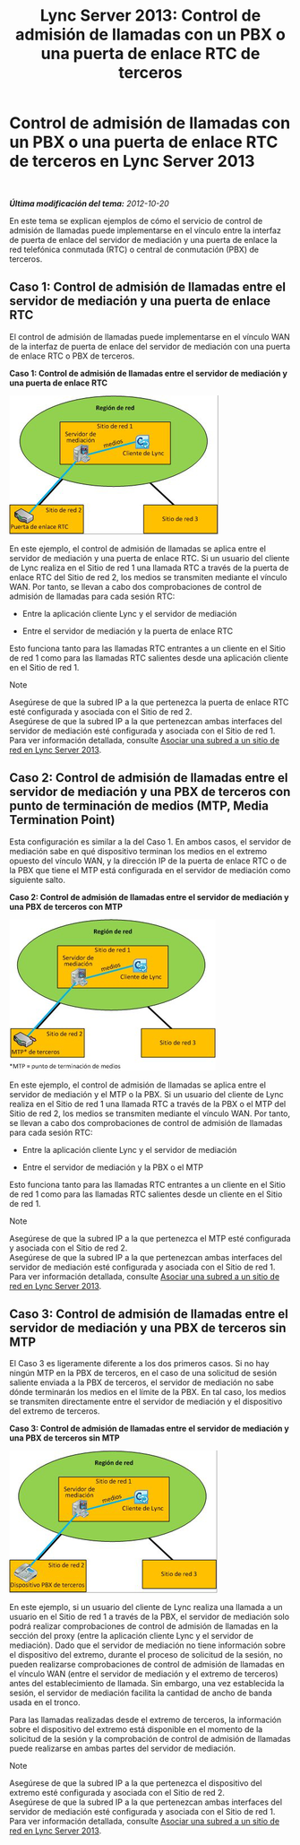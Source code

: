 ﻿---
title: 'Lync Server 2013: Control de admisión de llamadas con un PBX o una puerta de enlace RTC de terceros'
TOCTitle: Control de admisión de llamadas con un PBX o una puerta de enlace RTC de terceros
ms:assetid: 95dc4ceb-bcad-48ee-86ec-af911727f853
ms:mtpsurl: https://technet.microsoft.com/es-es/library/Gg398762(v=OCS.15)
ms:contentKeyID: 48276077
ms.date: 01/07/2017
mtps_version: v=OCS.15
ms.translationtype: HT
---

# Control de admisión de llamadas con un PBX o una puerta de enlace RTC de terceros en Lync Server 2013

 

_**Última modificación del tema:** 2012-10-20_

En este tema se explican ejemplos de cómo el servicio de control de admisión de llamadas puede implementarse en el vínculo entre la interfaz de puerta de enlace del servidor de mediación y una puerta de enlace la red telefónica conmutada (RTC) o central de conmutación (PBX) de terceros.

## Caso 1: Control de admisión de llamadas entre el servidor de mediación y una puerta de enlace RTC

El control de admisión de llamadas puede implementarse en el vínculo WAN de la interfaz de puerta de enlace del servidor de mediación con una puerta de enlace RTC o PBX de terceros.

**Caso 1: Control de admisión de llamadas entre el servidor de mediación y una puerta de enlace RTC**

![Caso 1: Control de admisión de llamadas (CAC) entre el servidor de mediación y la puerta de enlace RTC](images/Gg398762.4bebf9ee-2732-4ea6-bbe5-0269b2903d8c(OCS.15).jpg "Caso 1: Control de admisión de llamadas (CAC) entre el servidor de mediación y la puerta de enlace RTC")

En este ejemplo, el control de admisión de llamadas se aplica entre el servidor de mediación y una puerta de enlace RTC. Si un usuario del cliente de Lync realiza en el Sitio de red 1 una llamada RTC a través de la puerta de enlace RTC del Sitio de red 2, los medios se transmiten mediante el vínculo WAN. Por tanto, se llevan a cabo dos comprobaciones de control de admisión de llamadas para cada sesión RTC:

  - Entre la aplicación cliente Lync y el servidor de mediación

  - Entre el servidor de mediación y la puerta de enlace RTC

Esto funciona tanto para las llamadas RTC entrantes a un cliente en el Sitio de red 1 como para las llamadas RTC salientes desde una aplicación cliente en el Sitio de red 1.


> [!NOTE]
> Asegúrese de que la subred IP a la que pertenezca la puerta de enlace RTC esté configurada y asociada con el Sitio de red 2.<BR>Asegúrese de que la subred IP a la que pertenezcan ambas interfaces del servidor de mediación esté configurada y asociada con el Sitio de red 1.<BR>Para ver información detallada, consulte <A href="lync-server-2013-associate-a-subnet-with-a-network-site.md">Asociar una subred a un sitio de red en Lync Server 2013</A>.



## Caso 2: Control de admisión de llamadas entre el servidor de mediación y una PBX de terceros con punto de terminación de medios (MTP, Media Termination Point)

Esta configuración es similar a la del Caso 1. En ambos casos, el servidor de mediación sabe en qué dispositivo terminan los medios en el extremo opuesto del vínculo WAN, y la dirección IP de la puerta de enlace RTC o de la PBX que tiene el MTP está configurada en el servidor de mediación como siguiente salto.

**Caso 2: Control de admisión de llamadas entre el servidor de mediación y una PBX de terceros con MTP**

![Caso 2: Control de admisión de llamadas (CAC) entre el servidor de mediación y la PBX con MTP](images/Gg398762.1c0b5263-c053-4cca-842f-85dd670760c8(OCS.15).jpg "Caso 2: Control de admisión de llamadas (CAC) entre el servidor de mediación y la PBX con MTP")

En este ejemplo, el control de admisión de llamadas se aplica entre el servidor de mediación y el MTP o la PBX. Si un usuario del cliente de Lync realiza en el Sitio de red 1 una llamada RTC a través de la PBX o el MTP del Sitio de red 2, los medios se transmiten mediante el vínculo WAN. Por tanto, se llevan a cabo dos comprobaciones de control de admisión de llamadas para cada sesión RTC:

  - Entre la aplicación cliente Lync y el servidor de mediación

  - Entre el servidor de mediación y la PBX o el MTP

Esto funciona tanto para las llamadas RTC entrantes a un cliente en el Sitio de red 1 como para las llamadas RTC salientes desde un cliente en el Sitio de red 1.


> [!NOTE]
> Asegúrese de que la subred IP a la que pertenezca el MTP esté configurada y asociada con el Sitio de red 2.<BR>Asegúrese de que la subred IP a la que pertenezcan ambas interfaces del servidor de mediación esté configurada y asociada con el Sitio de red 1.<BR>Para ver información detallada, consulte <A href="lync-server-2013-associate-a-subnet-with-a-network-site.md">Asociar una subred a un sitio de red en Lync Server 2013</A>.



## Caso 3: Control de admisión de llamadas entre el servidor de mediación y una PBX de terceros sin MTP

El Caso 3 es ligeramente diferente a los dos primeros casos. Si no hay ningún MTP en la PBX de terceros, en el caso de una solicitud de sesión saliente enviada a la PBX de terceros, el servidor de mediación no sabe dónde terminarán los medios en el límite de la PBX. En tal caso, los medios se transmiten directamente entre el servidor de mediación y el dispositivo del extremo de terceros.

**Caso 3: Control de admisión de llamadas entre el servidor de mediación y una PBX de terceros sin MTP**

![Caso 3: Control de admisión de llamadas (CAC) entre el servidor de mediación y la PBX sin MTP](images/Gg398762.f4bcf800-3a68-4037-bb3f-adb2fdf50d32(OCS.15).jpg "Caso 3: Control de admisión de llamadas (CAC) entre el servidor de mediación y la PBX sin MTP")

En este ejemplo, si un usuario del cliente de Lync realiza una llamada a un usuario en el Sitio de red 1 a través de la PBX, el servidor de mediación solo podrá realizar comprobaciones de control de admisión de llamadas en la sección del proxy (entre la aplicación cliente Lync y el servidor de mediación). Dado que el servidor de mediación no tiene información sobre el dispositivo del extremo, durante el proceso de solicitud de la sesión, no pueden realizarse comprobaciones de control de admisión de llamadas en el vínculo WAN (entre el servidor de mediación y el extremo de terceros) antes del establecimiento de llamada. Sin embargo, una vez establecida la sesión, el servidor de mediación facilita la cantidad de ancho de banda usada en el tronco.

Para las llamadas realizadas desde el extremo de terceros, la información sobre el dispositivo del extremo está disponible en el momento de la solicitud de la sesión y la comprobación de control de admisión de llamadas puede realizarse en ambas partes del servidor de mediación.


> [!NOTE]
> Asegúrese de que la subred IP a la que pertenezca el dispositivo del extremo esté configurada y asociada con el Sitio de red 2.<BR>Asegúrese de que la subred IP a la que pertenezcan ambas interfaces del servidor de mediación esté configurada y asociada con el Sitio de red 1.<BR>Para ver información detallada, consulte <A href="lync-server-2013-associate-a-subnet-with-a-network-site.md">Asociar una subred a un sitio de red en Lync Server 2013</A>.


